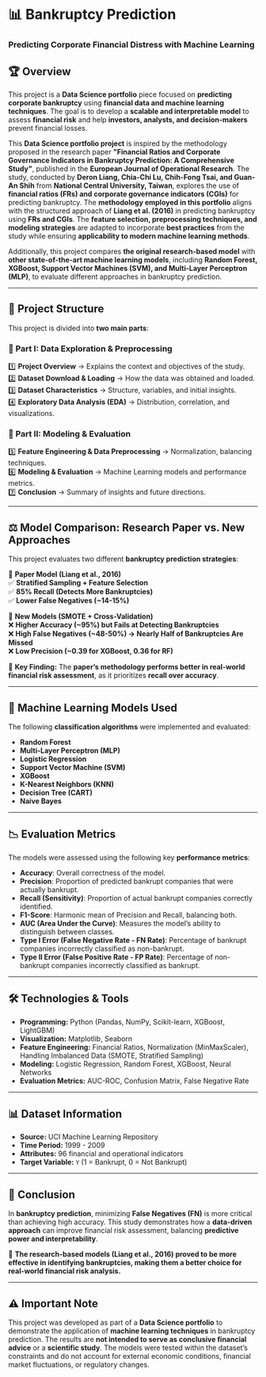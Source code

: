 # 📊 Bankruptcy Prediction  
### Predicting Corporate Financial Distress with Machine Learning  

## 🏆 Overview  
This project is a **Data Science portfolio** piece focused on **predicting corporate bankruptcy** using **financial data and machine learning techniques**. The goal is to develop a **scalable and interpretable model** to assess **financial risk** and help **investors, analysts, and decision-makers** prevent financial losses.  

This **Data Science portfolio project** is inspired by the methodology proposed in the research paper **"Financial Ratios and Corporate Governance Indicators in Bankruptcy Prediction: A Comprehensive Study"**, published in the **European Journal of Operational Research**. The study, conducted by **Deron Liang, Chia-Chi Lu, Chih-Fong Tsai, and Guan-An Shih** from **National Central University, Taiwan**, explores the use of **financial ratios (FRs) and corporate governance indicators (CGIs)** for predicting bankruptcy.  The **methodology employed in this portfolio** aligns with the structured approach of **Liang et al. (2016)** in predicting bankruptcy using **FRs and CGIs**. The **feature selection, preprocessing techniques, and modeling strategies** are adapted to incorporate **best practices** from the study while ensuring **applicability to modern machine learning methods**.  

Additionally, this project compares **the original research-based model** with **other state-of-the-art machine learning models**, including **Random Forest, XGBoost, Support Vector Machines (SVM), and Multi-Layer Perceptron (MLP)**, to evaluate different approaches in bankruptcy prediction.  

---

## 📂 Project Structure  
This project is divided into **two main parts**:  

### **📌 Part I: Data Exploration & Preprocessing**  
1️⃣ **Project Overview** → Explains the context and objectives of the study.  
2️⃣ **Dataset Download & Loading** → How the data was obtained and loaded.  
3️⃣ **Dataset Characteristics** → Structure, variables, and initial insights.  
4️⃣ **Exploratory Data Analysis (EDA)** → Distribution, correlation, and visualizations.  

### **📌 Part II: Modeling & Evaluation**  
5️⃣ **Feature Engineering & Data Preprocessing** → Normalization, balancing techniques.  
6️⃣ **Modeling & Evaluation** → Machine Learning models and performance metrics.  
7️⃣ **Conclusion** → Summary of insights and future directions.

---

## ⚖ Model Comparison: Research Paper vs. New Approaches  
This project evaluates two different **bankruptcy prediction strategies**:  

📖 **Paper Model (Liang et al., 2016)**  
✅ **Stratified Sampling + Feature Selection**  
✅ **85% Recall (Detects More Bankruptcies)**  
✅ **Lower False Negatives (~14-15%)**  

🚀 **New Models (SMOTE + Cross-Validation)**  
❌ **Higher Accuracy (~95%) but Fails at Detecting Bankruptcies**  
❌ **High False Negatives (~48-50%) → Nearly Half of Bankruptcies Are Missed**  
❌ **Low Precision (~0.39 for XGBoost, 0.36 for RF)**  

🔎 **Key Finding:** The **paper’s methodology performs better in real-world financial risk assessment**, as it prioritizes **recall over accuracy**.  

---

## 🤖 Machine Learning Models Used
The following **classification algorithms** were implemented and evaluated:

- **Random Forest**
- **Multi-Layer Perceptron (MLP)**
- **Logistic Regression**
- **Support Vector Machine (SVM)**
- **XGBoost**
- **K-Nearest Neighbors (KNN)**
- **Decision Tree (CART)**
- **Naive Bayes**

---

## 📉 Evaluation Metrics
The models were assessed using the following key **performance metrics**:

- **Accuracy**: Overall correctness of the model.
- **Precision**: Proportion of predicted bankrupt companies that were actually bankrupt.
- **Recall (Sensitivity)**: Proportion of actual bankrupt companies correctly identified.
- **F1-Score**: Harmonic mean of Precision and Recall, balancing both.
- **AUC (Area Under the Curve)**: Measures the model’s ability to distinguish between classes.
- **Type I Error (False Negative Rate - FN Rate)**: Percentage of bankrupt companies incorrectly classified as non-bankrupt.
- **Type II Error (False Positive Rate - FP Rate)**: Percentage of non-bankrupt companies incorrectly classified as bankrupt.

---

## 🛠 Technologies & Tools  
- **Programming:** Python (Pandas, NumPy, Scikit-learn, XGBoost, LightGBM)  
- **Visualization:** Matplotlib, Seaborn  
- **Feature Engineering:** Financial Ratios, Normalization (MinMaxScaler), Handling Imbalanced Data (SMOTE, Stratified Sampling)  
- **Modeling:** Logistic Regression, Random Forest, XGBoost, Neural Networks  
- **Evaluation Metrics:** AUC-ROC, Confusion Matrix, False Negative Rate  

---

## 📊 Dataset Information  
- **Source:** UCI Machine Learning Repository  
- **Time Period:** 1999 - 2009  
- **Attributes:** 96 financial and operational indicators  
- **Target Variable:** `Y` (1 = Bankrupt, 0 = Not Bankrupt)  

---

## 🚀 Conclusion  
In **bankruptcy prediction**, minimizing **False Negatives (FN)** is more critical than achieving high accuracy. This study demonstrates how a **data-driven approach** can improve financial risk assessment, balancing **predictive power and interpretability**.  

🔹 **The research-based models (Liang et al., 2016) proved to be more effective in identifying bankruptcies, making them a better choice for real-world financial risk analysis.**  

---

## ⚠️ Important Note  
This project was developed as part of a **Data Science portfolio** to demonstrate the application of **machine learning techniques** in bankruptcy prediction. The results are **not intended to serve as conclusive financial advice** or a **scientific study**. The models were tested within the dataset’s constraints and do not account for external economic conditions, financial market fluctuations, or regulatory changes.  



